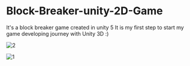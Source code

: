 # Block-Breaker-unity-2D-Game
It's a block breaker game created in unity 5 It is my first step to start my game developing journey with Unity 3D :) 

![2](https://cloud.githubusercontent.com/assets/16742932/20212326/62194f44-a824-11e6-9d92-f6dc74bebc24.png)

![1](https://cloud.githubusercontent.com/assets/16742932/20212375/ac00f936-a824-11e6-9148-834d90d639ec.png)

